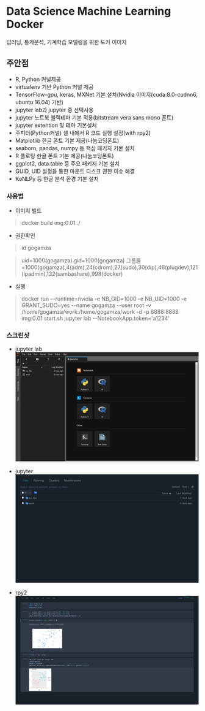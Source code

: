 # Data Science Machine Learning Docker 

딥러닝, 통계분석, 기계학습 모델링을 위한 도커 이미지

## 주안점 

- R, Python 커널제공 
- virtualenv 기반 Python 커널 제공
- TensorFlow-gpu, keras, MXNet 기본 설치(Nvidia 이미지(cuda:8.0-cudnn6, ubuntu 16.04) 기반)
- jupyter lab과 jupyter 중 선택사용
- jupyter 노트북 블랙테마 기본 적용(bitstream vera sans mono 폰트) 
- jupyter extention 및 테마 기본설치
- 주피터(Python커널) 셀 내에서 R 코드 실행 설정(with rpy2) 
- Matplotlib 한글 폰트 기본 제공(나눔코딩폰트)
- seaborn, pandas, numpy 등 핵심 패키지 기본 설치
- R 플로팅 한글 폰트 기본 제공(나눔코딩폰트)
- ggplot2, data.table 등 주요 패키지 기본 설치 
- GUID, UID 설정을 통한 마운트 디스크 권한 이슈 해결
- KoNLPy 등 한글 분석 환경 기본 설치


### 사용법

- 이미지 빌드 

> docker build img:0.01 ./ 


- 권한확인 

> id gogamza

> uid=1000(gogamza) gid=1000(gogamza) 그룹들=1000(gogamza),4(adm),24(cdrom),27(sudo),30(dip),46(plugdev),121(lpadmin),132(sambashare),998(docker)
- 실행

> docker run --runtime=nvidia -e NB_GID=1000  -e NB_UID=1000 -e GRANT_SUDO=yes --name gogamza --user root -v /home/gogamza/work:/home/gogamza/work -d -p 8888:8888 img:0.01 start.sh jupyter lab --NotebookApp.token='a1234'


### 스크린샷 


- jupyter lab 
![](image/jupyter.png)

- jupyter 
![](image/jupyter_basic.png)

- rpy2
![](image/rpy.png)

